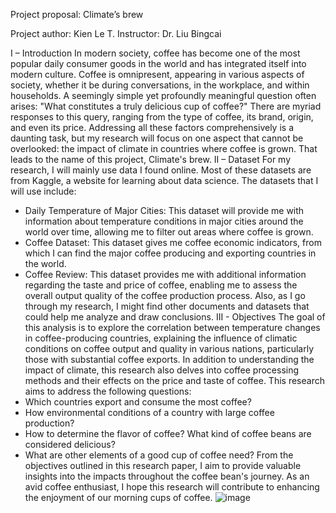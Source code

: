 Project proposal: Climate’s brew

Project author: Kien Le T.
Instructor: Dr. Liu Bingcai

I – Introduction
In modern society, coffee has become one of the most popular daily consumer goods in the world and has integrated itself into modern culture. Coffee is omnipresent, appearing in various aspects of society, whether it be during conversations, in the workplace, and within households. A seemingly simple yet profoundly meaningful question often arises: "What constitutes a truly delicious cup of coffee?" There are myriad responses to this query, ranging from the type of coffee, its brand, origin, and even its price. Addressing all these factors comprehensively is a daunting task, but my research will focus on one aspect that cannot be overlooked: the impact of climate in countries where coffee is grown. That leads to the name of this project, Climate's brew.
II – Dataset
For my research, I will mainly use data I found online. Most of these datasets are from Kaggle, a website for learning about data science. The datasets that I will use include:
-	Daily Temperature of Major Cities: This dataset will provide me with information about temperature conditions in major cities around the world over time, allowing me to filter out areas where coffee is grown.
-	Coffee Dataset: This dataset gives me coffee economic indicators, from which I can find the major coffee producing and exporting countries in the world.
-	Coffee Review: This dataset provides me with additional information regarding the taste and price of coffee, enabling me to assess the overall output quality of the coffee production process.
Also, as I go through my research, I might find other documents and datasets that could help me analyze and draw conclusions.
III - Objectives
	The goal of this analysis is to explore the correlation between temperature changes in coffee-producing countries, explaining the influence of climatic conditions on coffee output and quality in various nations, particularly those with substantial coffee exports. In addition to understanding the impact of climate, this research also delves into coffee processing methods and their effects on the price and taste of coffee. This research aims to address the following questions:
-	Which countries export and consume the most coffee?
-	How environmental conditions of a country with large coffee production?
-	How to determine the flavor of coffee? What kind of coffee beans are considered delicious?
-	What are other elements of a good cup of coffee need?
From the objectives outlined in this research paper, I aim to provide valuable insights into the impacts throughout the coffee bean's journey. As an avid coffee enthusiast, I hope this research will contribute to enhancing the enjoyment of our morning cups of coffee.
![image](https://github.com/user-attachments/assets/de713157-467e-4d38-9d2a-c003cf5628f4)
